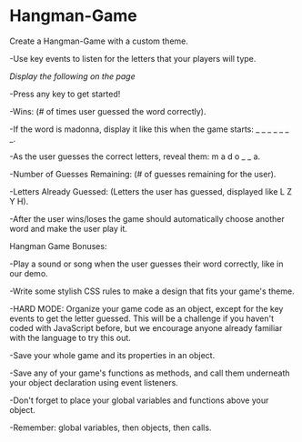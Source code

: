 # Hangman-Game

Create a Hangman-Game with a custom theme. 

-Use key events to listen for the letters that your players will type.

*Display the following on the page*

-Press any key to get started!


-Wins: (# of times user guessed the word correctly).

-If the word is madonna, display it like this when the game starts: _ _ _ _ _ _ _.

-As the user guesses the correct letters, reveal them: m a d o _  _ a.

-Number of Guesses Remaining: (# of guesses remaining for the user).

-Letters Already Guessed: (Letters the user has guessed, displayed like L Z Y H).

-After the user wins/loses the game should automatically choose another word and make the user play it.

Hangman Game Bonuses:

-Play a sound or song when the user guesses their word correctly, like in our demo.

-Write some stylish CSS rules to make a design that fits your game's theme.

-HARD MODE: Organize your game code as an object, except for the key events to get the letter guessed. This will be a challenge if you haven't coded with JavaScript before, but we encourage anyone already familiar with the language to try this out.

-Save your whole game and its properties in an object.

-Save any of your game's functions as methods, and call them underneath your object declaration using event listeners.

-Don't forget to place your global variables and functions above your object.

-Remember: global variables, then objects, then calls.
